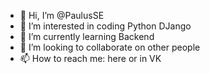 - 👋 Hi, I’m @PaulusSE
- 👀 I’m interested in coding Python DJango
- 🌱 I’m currently learning Backend
- 💞️ I’m looking to collaborate on other people
- 📫 How to reach me: here or in VK

<!---
PaulusSE/PaulusSE is a ✨ special ✨ repository because its `README.md` (this file) appears on your GitHub profile.
You can click the Preview link to take a look at your changes.
--->
